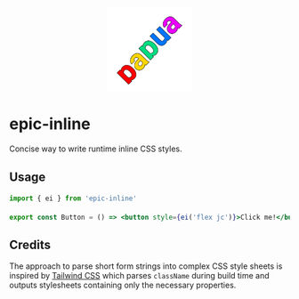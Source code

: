 <p align="center">
  <img src="https://github.com/tobua/epic-inline/raw/main/logo.png" alt="epic-inline" width="30%">
</p>

# epic-inline

Concise way to write runtime inline CSS styles.

## Usage

```jsx
import { ei } from 'epic-inline'

export const Button = () => <button style={ei('flex jc')}>Click me!</button>
```

## Credits

The approach to parse short form strings into complex CSS style sheets is inspired by [Tailwind CSS](https://github.com/tailwindlabs/tailwindcss) which parses `className` during build time and outputs stylesheets containing only the necessary properties.
